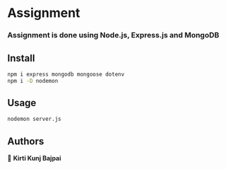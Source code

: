 # Assignment

### Assignment is done using Node.js, Express.js and MongoDB


## Install

```sh
npm i express mongodb mongoose dotenv
npm i -D nodemon
```

## Usage

```sh
nodemon server.js
```

## Authors

👤 **Kirti Kunj Bajpai**
